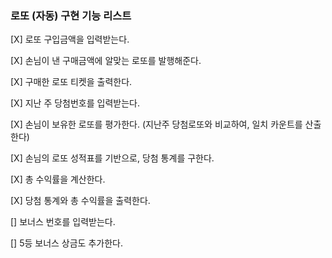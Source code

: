 ### 로또 (자동) 구현 기능 리스트

[X] 로또 구입금액을 입력받는다.

[X] 손님이 낸 구매금액에 알맞는 로또를 발행해준다.

[X] 구매한 로또 티켓을 출력한다.

[X] 지난 주 당첨번호를 입력받는다.

[X] 손님이 보유한 로또를 평가한다. (지난주 당첨로또와 비교하여, 일치 카운트를 산출한다)

[X] 손님의 로또 성적표를 기반으로, 당첨 통계를 구한다.

[X] 총 수익률을 계산한다.

[X] 당첨 통계와 총 수익률을 출력한다.

[] 보너스 번호를 입력받는다.

[] 5등 보너스 상금도 추가한다.
